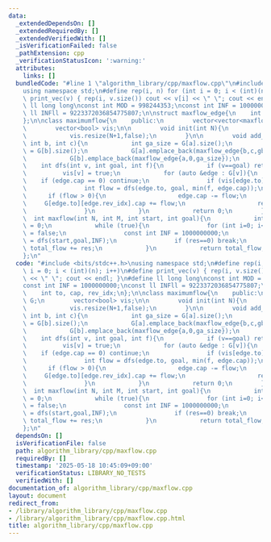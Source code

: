 ```yaml
---
data:
  _extendedDependsOn: []
  _extendedRequiredBy: []
  _extendedVerifiedWith: []
  _isVerificationFailed: false
  _pathExtension: cpp
  _verificationStatusIcon: ':warning:'
  attributes:
    links: []
  bundledCode: "#line 1 \"algorithm_library/cpp/maxflow.cpp\"\n#include <bits/stdc++.h>\n\
    using namespace std;\n#define rep(i, n) for (int i = 0; i < (int)(n); i++)\n#define\
    \ print_vec(v) { rep(i, v.size()) cout << v[i] << \" \"; cout << endl; }\n#define\
    \ ll long long\nconst int MOD = 998244353;\nconst int INF = 1000000000;\nconst\
    \ ll INFll = 9223372036854775807;\n\nstruct maxflow_edge{\n    int to, cap, rev_idx;\n\
    };\n\nclass maximumflow{\n    public:\n        vector<vector<maxflow_edge>> G;\n\
    \        vector<bool> vis;\n\n        void init(int N){\n            G.resize(N+1);\n\
    \            vis.resize(N+1,false);\n        }\n\n        void add_edge(int a,\
    \ int b, int c){\n            int ga_size = G[a].size();\n            int gb_size\
    \ = G[b].size();\n            G[a].emplace_back(maxflow_edge{b,c,gb_size});\n\
    \            G[b].emplace_back(maxflow_edge{a,0,ga_size});\n        }\n\n    \
    \    int dfs(int v, int goal, int f){\n            if (v==goal) return f;\n  \
    \          vis[v] = true;\n            for (auto &edge : G[v]){\n            \
    \    if (edge.cap == 0) continue;\n                if (vis[edge.to]) continue;\n\
    \                int flow = dfs(edge.to, goal, min(f, edge.cap));\n          \
    \      if (flow > 0){\n                    edge.cap -= flow;\n               \
    \     G[edge.to][edge.rev_idx].cap += flow;\n                    return flow;\n\
    \                }\n            }\n            return 0;\n        }\n\n      \
    \  int maxflow(int N, int M, int start, int goal){\n            int total_flow\
    \ = 0;\n            while (true){\n                for (int i=0; i<=N; i++) vis[i]\
    \ = false;\n                const int INF = 1000000000;\n                int res\
    \ = dfs(start,goal,INF);\n                if (res==0) break;\n               \
    \ total_flow += res;\n            }\n            return total_flow;\n        }\n\
    };\n"
  code: "#include <bits/stdc++.h>\nusing namespace std;\n#define rep(i, n) for (int\
    \ i = 0; i < (int)(n); i++)\n#define print_vec(v) { rep(i, v.size()) cout << v[i]\
    \ << \" \"; cout << endl; }\n#define ll long long\nconst int MOD = 998244353;\n\
    const int INF = 1000000000;\nconst ll INFll = 9223372036854775807;\n\nstruct maxflow_edge{\n\
    \    int to, cap, rev_idx;\n};\n\nclass maximumflow{\n    public:\n        vector<vector<maxflow_edge>>\
    \ G;\n        vector<bool> vis;\n\n        void init(int N){\n            G.resize(N+1);\n\
    \            vis.resize(N+1,false);\n        }\n\n        void add_edge(int a,\
    \ int b, int c){\n            int ga_size = G[a].size();\n            int gb_size\
    \ = G[b].size();\n            G[a].emplace_back(maxflow_edge{b,c,gb_size});\n\
    \            G[b].emplace_back(maxflow_edge{a,0,ga_size});\n        }\n\n    \
    \    int dfs(int v, int goal, int f){\n            if (v==goal) return f;\n  \
    \          vis[v] = true;\n            for (auto &edge : G[v]){\n            \
    \    if (edge.cap == 0) continue;\n                if (vis[edge.to]) continue;\n\
    \                int flow = dfs(edge.to, goal, min(f, edge.cap));\n          \
    \      if (flow > 0){\n                    edge.cap -= flow;\n               \
    \     G[edge.to][edge.rev_idx].cap += flow;\n                    return flow;\n\
    \                }\n            }\n            return 0;\n        }\n\n      \
    \  int maxflow(int N, int M, int start, int goal){\n            int total_flow\
    \ = 0;\n            while (true){\n                for (int i=0; i<=N; i++) vis[i]\
    \ = false;\n                const int INF = 1000000000;\n                int res\
    \ = dfs(start,goal,INF);\n                if (res==0) break;\n               \
    \ total_flow += res;\n            }\n            return total_flow;\n        }\n\
    };\n"
  dependsOn: []
  isVerificationFile: false
  path: algorithm_library/cpp/maxflow.cpp
  requiredBy: []
  timestamp: '2025-05-18 10:45:09+09:00'
  verificationStatus: LIBRARY_NO_TESTS
  verifiedWith: []
documentation_of: algorithm_library/cpp/maxflow.cpp
layout: document
redirect_from:
- /library/algorithm_library/cpp/maxflow.cpp
- /library/algorithm_library/cpp/maxflow.cpp.html
title: algorithm_library/cpp/maxflow.cpp
---
```

